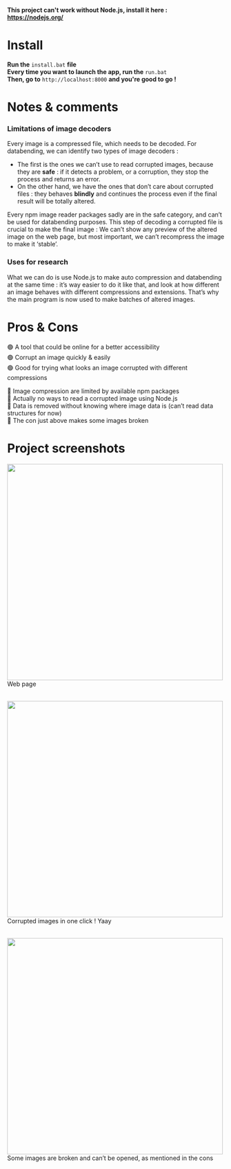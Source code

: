 **This project can't work without Node.js, install it here : https://nodejs.org/**  

# Install
**Run the** `install.bat` **file**  
**Every time you want to launch the app, run the** `run.bat`  
**Then, go to** `http://localhost:8000` **and you're good to go !**
# Notes & comments

### Limitations of image decoders

Every image is a compressed file, which needs to be decoded. For databending, we can identify two types of image decoders :

- The first is the ones we can’t use to read corrupted images, because they are **safe** : if it detects a problem, or a corruption, they stop the process and returns an error.
- On the other hand, we have the ones that don’t care about corrupted files : they behaves **blindly** and continues the process even if the final result will be totally altered.

Every npm image reader packages sadly are in the safe category, and can’t be used for databending purposes.
This step of decoding a corrupted file is crucial to make the final image : We can’t show any preview of the altered image on the web page, but most important, we can’t recompress the image to make it ‘stable’.

### Uses for research

What we can do is use Node.js to make auto compression and databending at the same time : it’s way easier to do it like that, and look at how different an image behaves with different compressions and extensions. That’s why the main program is now used to make batches of altered images.

# Pros & Cons

🟢 A tool that could be online for a better accessibility  
🟢 Corrupt an image quickly & easily  
🟢 Good for trying what looks an image corrupted with different compressions  

🔴 Image compression are limited by available npm packages  
🔴 Actually no ways to read a corrupted image using Node.js  
🔴 Data is removed without knowing where image data is (can’t read data structures for now)  
🔴 The con just above makes some images broken  

# Project screenshots
<img src="https://s3.us-west-2.amazonaws.com/secure.notion-static.com/2129b9c4-49da-4e3c-b214-f5864e316b92/Untitled.png?X-Amz-Algorithm=AWS4-HMAC-SHA256&X-Amz-Content-Sha256=UNSIGNED-PAYLOAD&X-Amz-Credential=AKIAT73L2G45EIPT3X45%2F20220722%2Fus-west-2%2Fs3%2Faws4_request&X-Amz-Date=20220722T084806Z&X-Amz-Expires=86400&X-Amz-Signature=f7d594d2af4914fca1669e28ea82f00b62ef6d6b1bc1a5b1fc754e5b8a038209&X-Amz-SignedHeaders=host&response-content-disposition=filename%20%3D%22Untitled.png%22&x-id=GetObject" width="500" />\
Web page<br><br>

<img src="https://s3.us-west-2.amazonaws.com/secure.notion-static.com/79b84b63-d1e2-4c75-899b-19275e0a3ffe/Untitled.png?X-Amz-Algorithm=AWS4-HMAC-SHA256&X-Amz-Content-Sha256=UNSIGNED-PAYLOAD&X-Amz-Credential=AKIAT73L2G45EIPT3X45%2F20220722%2Fus-west-2%2Fs3%2Faws4_request&X-Amz-Date=20220722T084822Z&X-Amz-Expires=86400&X-Amz-Signature=02ae544e84b08e4a65d63b9da95e5d2f217a087ab525520a96876f1e7a07e619&X-Amz-SignedHeaders=host&response-content-disposition=filename%20%3D%22Untitled.png%22&x-id=GetObject" width="500" />\
Corrupted images in one click ! Yaay<br><br>

<img src="https://s3.us-west-2.amazonaws.com/secure.notion-static.com/f095b684-1941-4574-9d17-d519da2a8cd4/Untitled.png?X-Amz-Algorithm=AWS4-HMAC-SHA256&X-Amz-Content-Sha256=UNSIGNED-PAYLOAD&X-Amz-Credential=AKIAT73L2G45EIPT3X45%2F20230202%2Fus-west-2%2Fs3%2Faws4_request&X-Amz-Date=20230202T122641Z&X-Amz-Expires=86400&X-Amz-Signature=a04750a419db5c567a3fcba0273444bbef48cd7aa1c1bdf846b7311dda13b2e5&X-Amz-SignedHeaders=host&response-content-disposition=filename%3D%22Untitled.png%22&x-id=GetObject" width="500" />\
Some images are broken and can’t be opened, as mentioned in the cons
